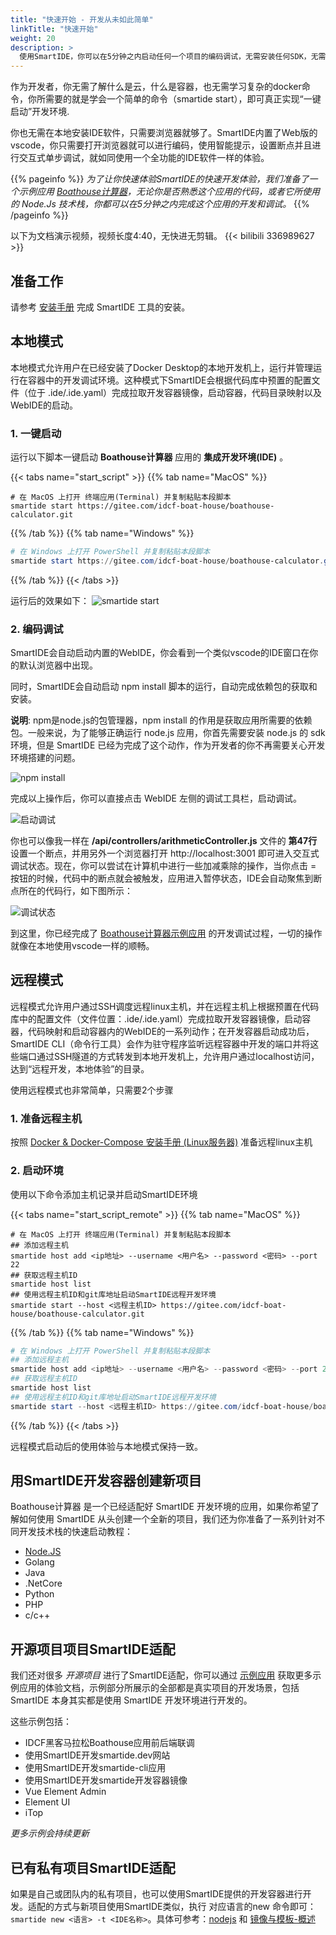 ```yaml
---
title: "快速开始 - 开发从未如此简单"
linkTitle: "快速开始"
weight: 20
description: >
  使用SmartIDE，你可以在5分钟之内启动任何一个项目的编码调试，无需安装任何SDK，无需配置任何工具。
---
```


作为开发者，你无需了解什么是云，什么是容器，也无需学习复杂的docker命令，你所需要的就是学会一个简单的命令（smartide start），即可真正实现“一键启动”开发环境.

你也无需在本地安装IDE软件，只需要浏览器就够了。SmartIDE内置了Web版的vscode，你只需要打开浏览器就可以进行编码，使用智能提示，设置断点并且进行交互式单步调试，就如同使用一个全功能的IDE软件一样的体验。

{{% pageinfo %}}
*为了让你快速体验SmartIDE的快速开发体验，我们准备了一个示例应用 [Boathouse计算器](/zh/docs/examples/boathouse-calculator/)，无论你是否熟悉这个应用的代码，或者它所使用的 Node.Js 技术栈，你都可以在5分钟之内完成这个应用的开发和调试。*
{{% /pageinfo %}}

以下为文档演示视频，视频长度4:40，无快进无剪辑。
{{< bilibili 336989627 >}}

## 准备工作

请参考 <a href="/zh/docs/install/" target="_blank">安装手册</a> 完成 SmartIDE 工具的安装。

## 本地模式

本地模式允许用户在已经安装了Docker Desktop的本地开发机上，运行并管理运行在容器中的开发调试环境。这种模式下SmartIDE会根据代码库中预置的配置文件（位于 .ide/.ide.yaml）完成拉取开发容器镜像，启动容器，代码目录映射以及WebIDE的启动。

### 1. 一键启动

运行以下脚本一键启动 **Boathouse计算器** 应用的 **集成开发环境(IDE)** 。

{{< tabs name="start_script" >}}
{{% tab name="MacOS" %}}
```shell
# 在 MacOS 上打开 终端应用(Terminal) 并复制粘贴本段脚本
smartide start https://gitee.com/idcf-boat-house/boathouse-calculator.git 
```
{{% /tab %}}
{{% tab name="Windows" %}}
```powershell
# 在 Windows 上打开 PowerShell 并复制粘贴本段脚本
smartide start https://gitee.com/idcf-boat-house/boathouse-calculator.git 
```
{{% /tab %}}
{{< /tabs >}}

运行后的效果如下：
![smartide start](images/smartide-start.png)

### 2. 编码调试

SmartIDE会自动启动内置的WebIDE，你会看到一个类似vscode的IDE窗口在你的默认浏览器中出现。

同时，SmartIDE会自动启动 npm install 脚本的运行，自动完成依赖包的获取和安装。

**说明**: npm是node.js的包管理器，npm install 的作用是获取应用所需要的依赖包。一般来说，为了能够正确运行 node.js 应用，你首先需要安装 node.js 的 sdk 环境，但是 SmartIDE 已经为完成了这个动作，作为开发者的你不再需要关心开发环境搭建的问题。

![npm install](images/npm-install.png)

完成以上操作后，你可以直接点击 WebIDE 左侧的调试工具栏，启动调试。

![启动调试](images/start-debug.png)

你也可以像我一样在 **/api/controllers/arithmeticController.js** 文件的 **第47行** 设置一个断点，并用另外一个浏览器打开 http://localhost:3001 即可进入交互式调试状态。现在，你可以尝试在计算机中进行一些加减乘除的操作，当你点击 = 按钮的时候，代码中的断点就会被触发，应用进入暂停状态，IDE会自动聚焦到断点所在的代码行，如下图所示：

![调试状态](images/smartide-debugging.png)

到这里，你已经完成了 [Boathouse计算器示例应用](/zh/docs/examples/boathouse-calculator/) 的开发调试过程，一切的操作就像在本地使用vscode一样的顺畅。

## 远程模式

远程模式允许用户通过SSH调度远程linux主机，并在远程主机上根据预置在代码库中的配置文件（文件位置：.ide/.ide.yaml）完成拉取开发容器镜像，启动容器，代码映射和启动容器内的WebIDE的一系列动作；在开发容器启动成功后，SmartIDE CLI（命令行工具）会作为驻守程序监听远程容器中开发的端口并将这些端口通过SSH隧道的方式转发到本地开发机上，允许用户通过localhost访问，达到“远程开发，本地体验”的目录。

使用远程模式也非常简单，只需要2个步骤

### 1. 准备远程主机

按照 [Docker & Docker-Compose 安装手册 (Linux服务器)](/zh/docs/install/docker-install-linux) 准备远程linux主机

### 2. 启动环境

使用以下命令添加主机记录并启动SmartIDE环境

{{< tabs name="start_script_remote" >}}
{{% tab name="MacOS" %}}
```shell
# 在 MacOS 上打开 终端应用(Terminal) 并复制粘贴本段脚本
## 添加远程主机
smartide host add <ip地址> --username <用户名> --password <密码> --port 22
## 获取远程主机ID
smartide host list 
## 使用远程主机ID和git库地址启动SmartIDE远程开发环境
smartide start --host <远程主机ID> https://gitee.com/idcf-boat-house/boathouse-calculator.git 
```
{{% /tab %}}
{{% tab name="Windows" %}}
```powershell
# 在 Windows 上打开 PowerShell 并复制粘贴本段脚本
## 添加远程主机
smartide host add <ip地址> --username <用户名> --password <密码> --port 22
## 获取远程主机ID
smartide host list 
## 使用远程主机ID和git库地址启动SmartIDE远程开发环境
smartide start --host <远程主机ID> https://gitee.com/idcf-boat-house/boathouse-calculator.git 
```
{{% /tab %}}
{{< /tabs >}}



远程模式启动后的使用体验与本地模式保持一致。

## 用SmartIDE开发容器创建新项目

Boathouse计算器 是一个已经适配好 SmartIDE 开发环境的应用，如果你希望了解如何使用 SmartIDE 从头创建一个全新的项目，我们还为你准备了一系列针对不同开发技术栈的快速启动教程：

- [Node.JS](/zh/docs/quickstart/new-node/)
- Golang 
- Java 
- .NetCore 
- Python 
- PHP 
- c/c++

## 开源项目项目SmartIDE适配

我们还对很多 *开源项目* 进行了SmartIDE适配，你可以通过 [示例应用](/zh/docs/examples/) 获取更多示例应用的体验文档，示例部分所展示的全部都是真实项目的开发场景，包括 SmartIDE 本身其实都是使用 SmartIDE 开发环境进行开发的。


这些示例包括：

- IDCF黑客马拉松Boathouse应用前后端联调
- 使用SmartIDE开发smartide.dev网站
- 使用SmartIDE开发smartide-cli应用
- 使用SmartIDE开发smartide开发容器镜像
- Vue Element Admin
- Element UI
- iTop

*更多示例会持续更新* 

## 已有私有项目SmartIDE适配

如果是自己或团队内的私有项目，也可以使用SmartIDE提供的开发容器进行开发。适配的方式与新项目使用SmartIDE类似，执行 对应语言的new 命令即可：`smartide new <语言> -t <IDE名称>`。具体可参考：[nodejs](./new-node/) 和 [镜像与模板-概述](../templates/overview/)
